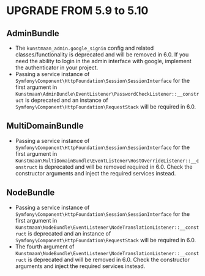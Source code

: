 UPGRADE FROM 5.9 to 5.10
========================

AdminBundle
------------

* The `kunstmaan_admin.google_signin` config and related classes/functionality is deprecated and will be removed in 6.0. If you need the ability 
  to login in the admin interface with google, implement the authenticator in your project.
* Passing a service instance of `Symfony\Component\HttpFoundation\Session\SessionInterface` for the first argument in `Kunstmaan\AdminBundle\EventListener\PasswordCheckListener::__construct` is deprecated and an instance of `Symfony\Component\HttpFoundation\RequestStack` will be required in 6.0.

MultiDomainBundle
-----------------

* Passing a service instance of `Symfony\Component\HttpFoundation\Session\SessionInterface` for the first argument in `Kunstmaan\MultiDomainBundle\EventListener\HostOverrideListener::__construct` is deprecated and will be removed required in 6.0. Check the constructor arguments and inject the required services instead.

NodeBundle
----------

* Passing a service instance of `Symfony\Component\HttpFoundation\Session\SessionInterface` for the first argument in `Kunstmaan\NodeBundle\EventListener\NodeTranslationListener::__construct` is deprecated and an instance of `Symfony\Component\HttpFoundation\RequestStack` will be required in 6.0.
* The fourth argument of `Kunstmaan\NodeBundle\EventListener\NodeTranslationListener::__construct` is deprecated and will be removed in 6.0. Check the constructor arguments and inject the required services instead.

